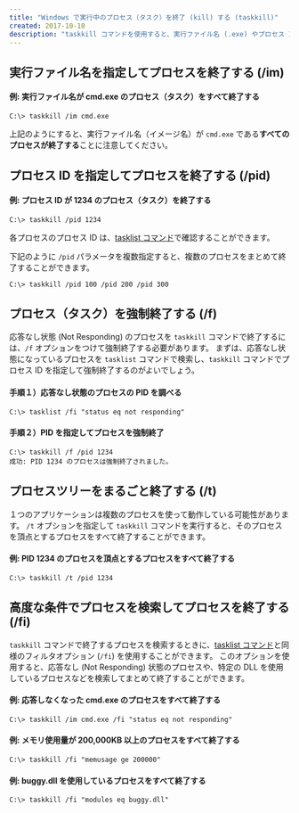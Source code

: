 ```yaml
---
title: "Windows で実行中のプロセス（タスク）を終了 (kill) する (taskkill)"
created: 2017-10-10
description: "taskkill コマンドを使用すると、実行ファイル名 (.exe) やプロセス ID (PID) を指定してタスクを終了することができます。"
---
```


実行ファイル名を指定してプロセスを終了する (/im)
----

#### 例: 実行ファイル名が cmd.exe のプロセス（タスク）をすべて終了する

~~~
C:\> taskkill /im cmd.exe
~~~

上記のようにすると、実行ファイル名（イメージ名）が `cmd.exe` である**すべてのプロセスが終了する**ことに注意してください。


プロセス ID を指定してプロセスを終了する (/pid)
----

#### 例: プロセス ID が 1234 のプロセス（タスク）を終了する

~~~
C:\> taskkill /pid 1234
~~~

各プロセスのプロセス ID は、[tasklist コマンド](./tasklist.html)で確認することができます。

下記のように `/pid` パラメータを複数指定すると、複数のプロセスをまとめて終了することができます。

~~~
C:\> taskkill /pid 100 /pid 200 /pid 300
~~~


プロセス（タスク）を強制終了する (/f)
----

応答なし状態 (Not Responding) のプロセスを `taskkill` コマンドで終了するには、`/f` オプションをつけて強制終了する必要があります。
まずは、応答なし状態になっているプロセスを `tasklist` コマンドで検索し、`taskkill` コマンドでプロセス ID を指定して強制終了するのがよいでしょう。

#### 手順１）応答なし状態のプロセスの PID を調べる

~~~
C:\> tasklist /fi "status eq not responding"
~~~

#### 手順２）PID を指定してプロセスを強制終了

~~~
C:\> taskkill /f /pid 1234
成功: PID 1234 のプロセスは強制終了されました。
~~~


プロセスツリーをまるごと終了する (/t)
----

１つのアプリケーションは複数のプロセスを使って動作している可能性があります。
`/t` オプションを指定して `taskkill` コマンドを実行すると、そのプロセスを頂点とするプロセスをすべて終了することができます。

#### 例: PID 1234 のプロセスを頂点とするプロセスをすべて終了する

~~~
C:\> taskkill /t /pid 1234
~~~


高度な条件でプロセスを検索してプロセスを終了する (/fi)
----

`taskkill` コマンドで終了するプロセスを検索するときに、[tasklist コマンド](./tasklist.html)と同様のフィルタオプション (`/fi`) を使用することができます。
このオプションを使用すると、応答なし (Not Responding) 状態のプロセスや、特定の DLL を使用しているプロセスなどを検索してまとめて終了することができます。

#### 例: 応答しなくなった cmd.exe のプロセスをすべて終了する

~~~
C:\> taskkill /im cmd.exe /fi "status eq not responding"
~~~

#### 例: メモリ使用量が 200,000KB 以上のプロセスをすべて終了する

~~~
C:\> taskkill /fi "memusage ge 200000"
~~~

#### 例: buggy.dll を使用しているプロセスをすべて終了する

~~~
C:\> taskkill /fi "modules eq buggy.dll"
~~~


